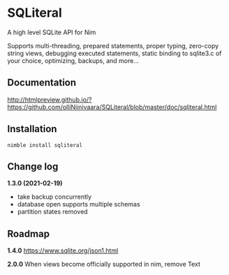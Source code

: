 # SQLiteral
A high level SQLite API for Nim

Supports multi-threading, prepared statements, proper typing, zero-copy string views,
debugging executed statements, static binding to sqlite3.c of your choice, optimizing, backups, and more...

## Documentation
http://htmlpreview.github.io/?https://github.com/olliNiinivaara/SQLiteral/blob/master/doc/sqliteral.html

## Installation
`nimble install sqliteral`

## Change log

**1.3.0 (2021-02-19)**
* take backup concurrently
* database open supports multiple schemas
* partition states removed

## Roadmap

**1.4.0** https://www.sqlite.org/json1.html

**2.0.0** When views become officially supported in nim, remove Text
